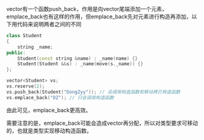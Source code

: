 vector有一个函数push_back，作用是向vector尾端添加一个元素，emplace_back也有这样的作用，但emplace_back先对元素进行构造再添加，以下用代码来说明两者之间的不同

```c++
class Student
{
    string _name;
public:
    Student(const string &name) : _name(name) {}
    Student(Student &&s) : _name(move(s._name)) {}
};

vector<Student> vs;
vs.reserve(2);
vs.push_back(Student("DongZyy")); // 会调用构造函数和移动拷贝构造函数
vs.emplace_back("DZ"); // 只会调用构造函数
```

由此可见，emplace_back更高效。

需要注意的是，emplace_back可能会造成vector再分配，所以对类型要求可移动的，也就是类型实现移动构造函数。